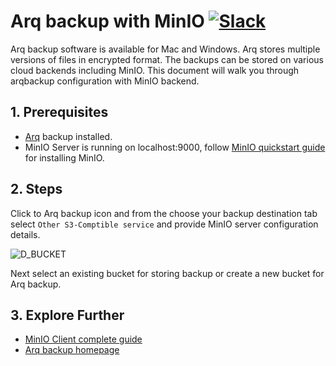 # Arq backup with MinIO [![Slack](https://slack.min.io/slack?type=svg)](https://slack.min.io)

Arq backup software is available for Mac and Windows. Arq stores multiple versions of files in encrypted format. The  backups can be stored on various cloud backends including MinIO. This document will walk you through arqbackup configuration with MinIO backend.

## 1. Prerequisites

* [Arq](https://www.arqbackup.com/) backup installed.
* MinIO Server is running on localhost:9000, follow [MinIO quickstart guide](https://docs.min.io/docs/minio-quickstart-guide) for installing MinIO.

## 2. Steps

Click to Arq backup icon and from the choose your backup destination tab select ``Other S3-Comptible service`` and provide MinIO server configuration details.

![D_BUCKET](https://raw.githubusercontent.com/minio/cookbook/master/docs/screenshots/arqbackup.png?raw=true)

Next select an existing bucket for storing backup or create a new bucket for Arq backup.

## 3. Explore Further

* [MinIO Client complete guide](https://docs.min.io/docs/minio-client-complete-guide)
* [Arq backup homepage](https://www.arqbackup.com/)

